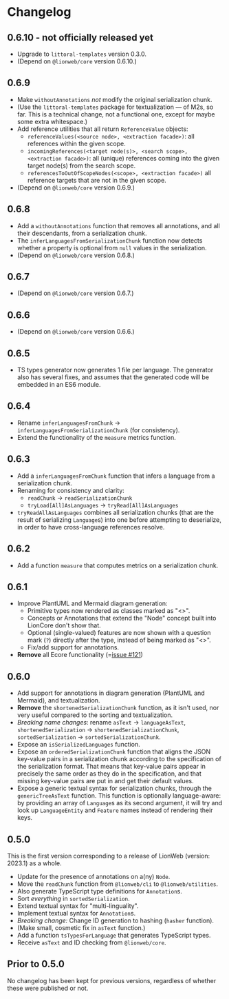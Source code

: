 # Changelog

## 0.6.10 - not officially released yet

* Upgrade to `littoral-templates` version 0.3.0.
* (Depend on `@lionweb/core` version 0.6.10.)


## 0.6.9

* Make `withoutAnnotations` _not_ modify the original serialization chunk.
* (Use the `littoral-templates` package for textualization — of M2s, so far. This is a technical change, not a functional one, except for maybe some extra whitespace.)
* Add reference utilities that all return `ReferenceValue` objects:
    * `referenceValues(<source node>, <extraction facade>)`: all references within the given scope.
    * `incomingReferences(<target node(s)>, <search scope>, <extraction facade>)`: all (unique) references coming into the given target node(s) from the search scope.
    * `referencesToOutOfScopeNodes(<scope>, <extraction facade>)` all reference targets that are not in the given scope.
* (Depend on `@lionweb/core` version 0.6.9.)


## 0.6.8

* Add a `withoutAnnotations` function that removes all annotations, and all their descendants, from a serialization chunk.
* The `inferLanguagesFromSerializationChunk` function now detects whether a property is optional from `null` values in the serialization.
* (Depend on `@lionweb/core` version 0.6.8.)


## 0.6.7

* (Depend on `@lionweb/core` version 0.6.7.)


## 0.6.6

* (Depend on `@lionweb/core` version 0.6.6.)


## 0.6.5

* TS types generator now generates 1 file per language.
  The generator also has several fixes, and assumes that the generated code will be embedded in an ES6 module.


## 0.6.4

* Rename `inferLanguagesFromChunk` &rarr; `inferLanguagesFromSerializationChunk` (for consistency).
* Extend the functionality of the `measure` metrics function.


## 0.6.3

* Add a `inferLanguagesFromChunk` function that infers a language from a serialization chunk.
* Renaming for consistency and clarity:
    * `readChunk` &rarr; `readSerializationChunk`
    * `tryLoad[All]AsLanguages` &rarr; `tryRead[All]AsLanguages`
* `tryReadAllAsLanguages` combines all serialization chunks (that are the result of serializing `Language`s) into one before attempting to deserialize, in order to have cross-language references resolve.


## 0.6.2

* Add a function `measure` that computes metrics on a serialization chunk.


## 0.6.1

* Improve PlantUML and Mermaid diagram generation:
    * Primitive types now rendered as classes marked as "<<primitive type>>".
    * Concepts or Annotations that extend the "Node" concept built into LionCore don't show that.
    * Optional (single-valued) features are now shown with a question mark (`?`) directly after the type, instead of being marked as "<<optional>>".
    * Fix/add support for annotations.
* **Remove** all Ecore functionality (=[issue #121](https://github.com/LionWeb-io/lionweb-typescript/issues/121))


## 0.6.0

* Add support for annotations in diagram generation (PlantUML and Mermaid), and textualization.
* **Remove** the `shortenedSerializationChunk` function, as it isn't used, nor very useful compared to the sorting and textualization.
* _Breaking name changes_: rename `asText` &rarr; `languageAsText`, `shortenedSerialization` &rarr; `shortenedSerializationChunk`, `sortedSerialization` &rarr; `sortedSerializationChunk`.
* Expose an `isSerializedLanguages` function.
* Expose an `orderedSerializationChunk` function that aligns the JSON key-value pairs in a serialization chunk according to the specification of the serialization format.
  That means that key-value pairs appear in precisely the same order as they do in the specification, and that missing key-value pairs are put in and get their default values.
* Expose a generic textual syntax for serialization chunks, through the `genericTreeAsText` function.
  This function is optionally language-aware: by providing an array of `Language`s as its second argument, it will try and look up `LanguageEntity` and `Feature` names instead of rendering their keys.


## 0.5.0

This is the first version corresponding to a release of LionWeb (version: 2023.1) as a whole.

* Update for the presence of annotations on a(ny) `Node`.
* Move the `readChunk` function from `@lionweb/cli` to `@lionweb/utilities`.
* Also generate TypeScript type definitions for `Annotation`s.
* Sort _everything_ in `sortedSerialization`.
* Extend textual syntax for "multi-linguality".
* Implement textual syntax for `Annotation`s.
* _Breaking change:_ Change ID generation to hashing (`hasher` function).
* (Make small, cosmetic fix in `asText` function.)
* Add a function `tsTypesForLanguage` that generates TypeScript types.
* Receive `asText` and ID checking from `@lionweb/core`.


## Prior to 0.5.0

No changelog has been kept for previous versions, regardless of whether these were published or not.

